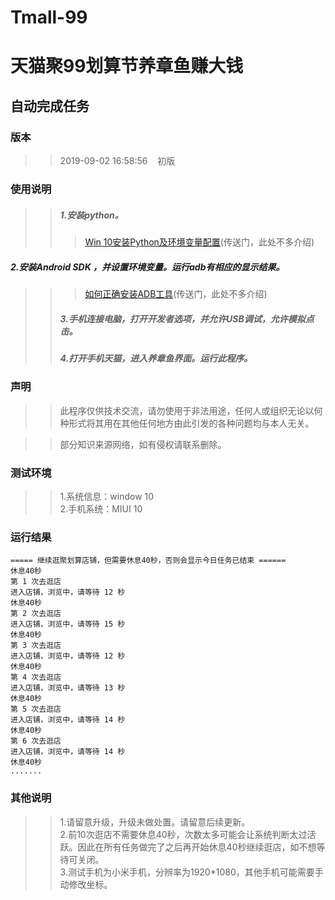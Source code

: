 # Tmall-99
# 天猫聚99划算节养章鱼赚大钱
## 自动完成任务

### 版本
>>2019-09-02&nbsp;16:58:56 &nbsp;&nbsp; 初版
### 使用说明
>>##### 1.安装python。
>>>[Win 10安装Python及环境变量配置](https://www.cnblogs.com/shizhijie/p/7768778.html)(传送门，此处不多介绍)
##### 2.安装Android&nbsp;SDK ，并设置环境变量。运行adb有相应的显示结果。
>>>[如何正确安装ADB工具](https://jingyan.baidu.com/article/22fe7cedf67e353002617f25.html)(传送门，此处不多介绍)
>>##### 3.手机连接电脑，打开开发者选项，并允许USB调试，允许模拟点击。
>>##### 4.打开手机天猫，进入养章鱼界面。运行此程序。
### 声明
>>此程序仅供技术交流，请勿使用于非法用途，任何人或组织无论以何种形式将其用在其他任何地方由此引发的各种问题均与本人无关。<br>

>>部分知识来源网络，如有侵权请联系删除。
### 测试环境
>>1.系统信息：window&nbsp;10<br>
>>2.手机系统：MIUI&nbsp;10
### 运行结果
```
===== 继续逛聚划算店铺，但需要休息40秒，否则会显示今日任务已结束 ======
休息40秒
第 1 次去逛店
进入店铺，浏览中，请等待 12 秒
休息40秒
第 2 次去逛店
进入店铺，浏览中，请等待 15 秒
休息40秒
第 3 次去逛店
进入店铺，浏览中，请等待 12 秒
休息40秒
第 4 次去逛店
进入店铺，浏览中，请等待 13 秒
休息40秒
第 5 次去逛店
进入店铺，浏览中，请等待 14 秒
休息40秒
第 6 次去逛店
进入店铺，浏览中，请等待 14 秒
休息40秒
.......

```
### 其他说明
>>1.请留意升级，升级未做处置。请留意后续更新。<br>
>>2.前10次逛店不需要休息40秒，次数太多可能会让系统判断太过活跃。因此在所有任务做完了之后再开始休息40秒继续逛店，如不想等待可关闭。<br>
>>3.测试手机为小米手机，分辨率为1920*1080，其他手机可能需要手动修改坐标。

